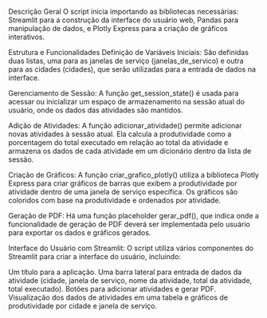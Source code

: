 
Descrição Geral
O script inicia importando as bibliotecas necessárias: Streamlit para a construção da interface do usuário web, Pandas para manipulação de dados, e Plotly Express para a criação de gráficos interativos.

Estrutura e Funcionalidades
Definição de Variáveis Iniciais: São definidas duas listas, uma para as janelas de serviço (janelas_de_servico) e outra para as cidades (cidades), que serão utilizadas para a entrada de dados na interface.

Gerenciamento de Sessão: A função get_session_state() é usada para acessar ou inicializar um espaço de armazenamento na sessão atual do usuário, onde os dados das atividades são mantidos.

Adição de Atividades: A função adicionar_atividade() permite adicionar novas atividades à sessão atual. Ela calcula a produtividade como a porcentagem do total executado em relação ao total da atividade e armazena os dados de cada atividade em um dicionário dentro da lista de sessão.

Criação de Gráficos: A função criar_grafico_plotly() utiliza a biblioteca Plotly Express para criar gráficos de barras que exibem a produtividade por atividade dentro de uma janela de serviço específica. Os gráficos são coloridos com base na produtividade e ordenados por atividade.

Geração de PDF: Há uma função placeholder gerar_pdf(), que indica onde a funcionalidade de geração de PDF deverá ser implementada pelo usuário para exportar os dados e gráficos gerados.

Interface do Usuário com Streamlit: O script utiliza vários componentes do Streamlit para criar a interface do usuário, incluindo:

Um título para a aplicação.
Uma barra lateral para entrada de dados da atividade (cidade, janela de serviço, nome da atividade, total da atividade, total executado).
Botões para adicionar atividades e gerar PDF.
Visualização dos dados de atividades em uma tabela e gráficos de produtividade por cidade e janela de serviço.
